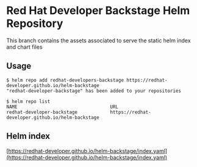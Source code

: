 # Red Hat Developer Backstage Helm Repository

This branch contains the assets associated to serve the static helm index and chart files

## Usage

```
$ helm repo add redhat-developers-backstage https://redhat-developer.github.io/helm-backstage
"redhat-developer-backstage" has been added to your repositories

$ helm repo list
NAME                                  URL
redhat-developer-backstage            https://redhat-developer.github.io/helm-backstage
```

## Helm index

[https://redhat-developer.github.io/helm-backstage/index.yaml](https://redhat-developer.github.io/helm-backstage/index.yaml)

